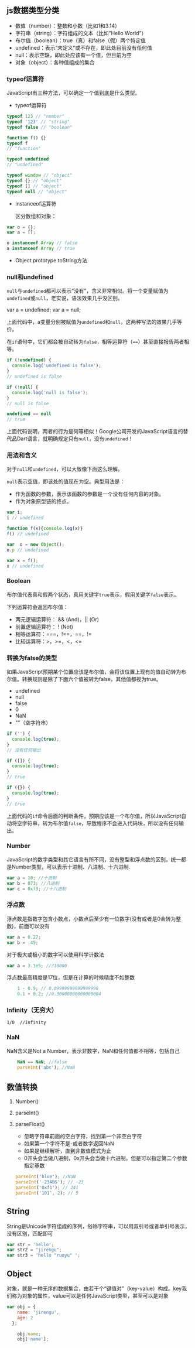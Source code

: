 ## js数据类型分类

- 数值（number）：整数和小数（比如1和3.14）
- 字符串（string）：字符组成的文本（比如"Hello World"）
- 布尔值（boolean）：true（真）和false（假）两个特定值
- undefined：表示“未定义”或不存在，即此处目前没有任何值
- null：表示空缺，即此处应该有一个值，但目前为空
- 对象（object）：各种值组成的集合

### typeof运算符

JavaScript有三种方法，可以确定一个值到底是什么类型。

- typeof运算符

```JavaScript
typeof 123 // "number"
typeof '123' // "string"
typeof false // "boolean"
```

```JavaScript
function f() {}
typeof f
// "function"

typeof undefined
// "undefined"

typeof window // "object"
typeof {} // "object"
typeof [] // "object"
typeof null // "object"
```

- instanceof运算符

    区分数组和对象：
```JavaScript
var o = {};
var a = [];

o instanceof Array // false
a instanceof Array // true
```


- Object.prototype.toString方法

### null和undefined

`null`与`undefined`都可以表示“没有”，含义非常相似。将一个变量赋值为`undefined`或`null`，老实说，语法效果几乎没区别。


var a = undefined;
var a = null;


上面代码中，a变量分别被赋值为`undefined`和`null`，这两种写法的效果几乎等价。

在`if`语句中，它们都会被自动转为`false`，相等运算符（`==`）甚至直接报告两者相等。

```JavaScript
if (!undefined) {
  console.log('undefined is false');
}
// undefined is false

if (!null) {
  console.log('null is false');
}
// null is false

undefined == null
// true

```
上面代码说明，两者的行为是何等相似！Google公司开发的JavaScript语言的替代品Dart语言，就明确规定只有`null`，没有`undefined`！

### 用法和含义

对于`null`和`undefined`，可以大致像下面这么理解。

`null`表示空值，即该处的值现在为空。典型用法是：

- 作为函数的参数，表示该函数的参数是一个没有任何内容的对象。
- 作为对象原型链的终点。

```JavaScript
var i;
i // undefined

function f(x){console.log(x)}
f() // undefined

var  o = new Object();
o.p // undefined

var x = f();
x // undefined
```

### Boolean

布尔值代表真和假两个状态，真用关键字`true`表示，假用关键字`false`表示。

下列运算符会返回布尔值：

- 两元逻辑运算符： && (And)，|| (Or)
- 前置逻辑运算符： ! (Not)
- 相等运算符：===，!==，==，!=
- 比较运算符：>，>=，<，<=

### 转换为false的类型

如果JavaScript预期某个位置应该是布尔值，会将该位置上现有的值自动转为布尔值。转换规则是除了下面六个值被转为false，其他值都视为true。

- undefined
- null
- false
- 0
- NaN
- ""（空字符串）

```JavaScript
if ('') {
  console.log(true);
}
// 没有任何输出

if ([]) {
  console.log(true);
}
// true

if ({}) {
  console.log(true);
}
// true
```

上面代码的`if`命令后面的判断条件，预期应该是一个布尔值，所以JavaScript自动将空字符串，转为布尔值`false`，导致程序不会进入代码块，所以没有任何输出。


### Number

JavaScript的数字类型和其它语言有所不同，没有整型和浮点数的区别，统一都是Number类型，可以表示十进制、八进制、十六进制.

```JavaScript
var a = 10; //十进制
var b = 073; //八进制
var c = 0xf3; //十六进制
```

### 浮点数

浮点数是指数字包含小数点，小数点后至少有一位数字(没有或者是0会转为整数)，前面可以没有

```JavaScript
var a = 0.27;
var b = .45;
```
对于极大或极小的数字可以使用科学计数法
```JavaScript
var a = 3.1e5; //310000
```
浮点数最高精度是17位，但是在计算的时候精度不如整数
```JavaScript
	1 - 0.9; // 0.09999999999999998
	0.1 + 0.2; //0.30000000000000004
```

### Infinity（无穷大）

`1/0  //Infinity`

### NaN

NaN含义是Not a Number，表示非数字，NaN和任何值都不相等，包括自己
```JavaScript
    NaN == NaN; //false
    parseInt('abc'); //NaN
```

## 数值转换

1. Number()
2. parseInt()
3. parseFloat()

    - 忽略字符串前面的空白字符，找到第一个非空白字符
    - 如果第一个字符不是-或者数字返回NaN
    - 如果是继续解析，直到非数值模式为止
    - 0开头会当做八进制，0x开头会当做十六进制，但是可以指定第二个参数指定基数
    ```JavaScript
    parseInt('blue'); //NaN
	parseInt('-23ABS'); // -23
	parseInt('0xf1'); // 241
	parseInt('101', 2); // 5
    ```

## String

String是Unicode字符组成的序列，俗称字符串，可以用双引号或者单引号表示，没有区别，匹配即可

```JavaScript
var str = 'hello';
var str2 = "jirengu";
var str3 = 'hello "ruoyu" ';
```

## Object

对象，就是一种无序的数据集合，由若干个“键值对”（key-value）构成。key我们称为对象的属性，value可以是任何JavaScript类型，甚至可以是对象

```JavaScript
var obj = {
    name: 'jirengu',
    age: 2
  };

    obj.name;
    obj['name'];
```